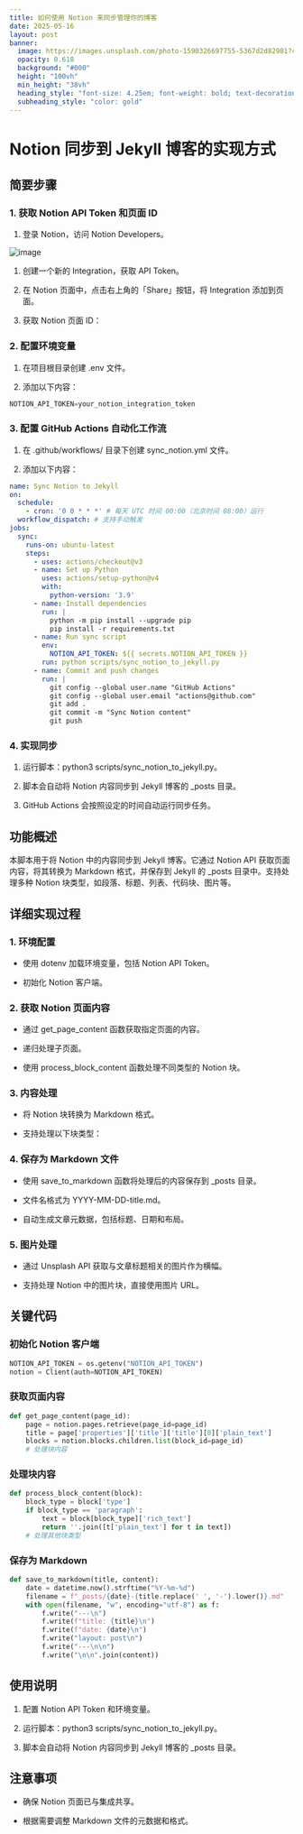 ```yaml
---
title: 如何使用 Notion 来同步管理你的博客
date: 2025-05-16
layout: post
banner:
  image: https://images.unsplash.com/photo-1590326697755-5367d2d82981?crop=entropy&cs=tinysrgb&fit=max&fm=jpg&ixid=M3w2OTIwMzJ8MHwxfHJhbmRvbXx8fHx8fHx8fDE3NDc0MDUyMzF8&ixlib=rb-4.1.0&q=80&w=1080
  opacity: 0.618
  background: "#000"
  height: "100vh"
  min_height: "38vh"
  heading_style: "font-size: 4.25em; font-weight: bold; text-decoration: underline"
  subheading_style: "color: gold"
---
```


# Notion 同步到 Jekyll 博客的实现方式

## 简要步骤

### 1. 获取 Notion API Token 和页面 ID

1. 登录 Notion，访问 Notion Developers。

![image](https://prod-files-secure.s3.us-west-2.amazonaws.com/a7a0cc5a-89b9-4cda-8686-1fba0ca52f40/d19c1afe-dea5-4312-9333-786b0ba83054/image.png?X-Amz-Algorithm=AWS4-HMAC-SHA256&X-Amz-Content-Sha256=UNSIGNED-PAYLOAD&X-Amz-Credential=ASIAZI2LB466RJGQXVPL%2F20250516%2Fus-west-2%2Fs3%2Faws4_request&X-Amz-Date=20250516T142031Z&X-Amz-Expires=3600&X-Amz-Security-Token=IQoJb3JpZ2luX2VjEI7%2F%2F%2F%2F%2F%2F%2F%2F%2F%2FwEaCXVzLXdlc3QtMiJIMEYCIQCSAkLxKpcQHWXeMNtFb%2BX2dhZ%2B%2B0Td09AaewwpRmPw0QIhAJMg6%2BxgbvCYZJtlB%2BqvjkIGgrtuENkRKK2FMV3IbZx%2BKv8DCEcQABoMNjM3NDIzMTgzODA1Igw0uFAiWiIIeIa7sBgq3AP1HL1ZpoicyLnjkwEGIV4qVIVAROuA4TSDameSqx3oA5eRcXbAuLIwzusTp%2Fhc6acBPdpQ6PuBR%2BEYgAYpUIB5RiKAbYHLj4hVKj57wM6T1OWgv58zgu85vPtaOCntQJkXOu714W7%2B6rrkg%2FC339LXY%2BYHJcIWPbiUjPyRwYxv58xZgX4yRXhJwEnwfrJ18Md8I1cfPbMQ7vY83jk7jgM3%2FNpjwO3oiNxo0PqRZnKKRmCbzXDzhrAKfx0ZX76oJRFo5QwjsX8H7oHCCixuMuWiFBU8cby84WZooD88V0urB7SnukmPR3IQePbmNEx3Ijdjbp8K9aJdQYcv1xPADRfzc6uwFPSp9qkipKlMKcJK%2FIXCrc%2F0xDNSPgNZEvsdOIPPH3sOMvQnXAIya3cYV242omK%2BV6vbVEBGTbes3XvdG62y3k3F6NGi1IHrAIx1tvnZfuUPMxmtQnsmt%2B%2BH1qS%2BDOeGi8AFNw5q1til%2B0u%2BHM8a%2BJIdvfKOiudv8eXDVSm8j%2FMiDqToBHrqnVD9xt3JqApA1IURJLVOV7xVYNqaQGT0ysxNMu5mINaS6Ql4hkl297DxCjNpWX8VEpFnHU2G1yjNmBcf0dnC6jpwE6GHXroWoMAiZsODfsvgKjDagJ3BBjqkAaTNqYKLh11bXW3BoYw%2Bya9c6NbYpD5z%2BC2P1IpZPnWGYutgQ5aH0R1K3CFpHoYC9EYh%2F6ObD84LHf0RBJvnuybl3spAOllOTm5pjo8KQ1FjOc44TS5crrrt0AIrohFlS2XXp9Vkq54bui5bMu94i2UlQiKcfKN5Sjg9T9ED3xeTvl3MDZV4tzKhZWaw0BqZSdATA46CaxOzV4MLv%2BKLsJ5La0XG&X-Amz-Signature=d1ec6e8a1da7f2b8e7df40b093120ada9d278b0bab111c2fb7c9a4b8692b5ac4&X-Amz-SignedHeaders=host&x-id=GetObject)

1. 创建一个新的 Integration，获取 API Token。

1. 在 Notion 页面中，点击右上角的「Share」按钮，将 Integration 添加到页面。

1. 获取 Notion 页面 ID：


### 2. 配置环境变量

1. 在项目根目录创建 .env 文件。

1. 添加以下内容：

```javascript
NOTION_API_TOKEN=your_notion_integration_token
```

### 3. 配置 GitHub Actions 自动化工作流

1. 在 .github/workflows/ 目录下创建 sync_notion.yml 文件。

1. 添加以下内容：

```yaml
name: Sync Notion to Jekyll
on:
  schedule:
    - cron: '0 0 * * *' # 每天 UTC 时间 00:00（北京时间 08:00）运行
  workflow_dispatch: # 支持手动触发
jobs:
  sync:
    runs-on: ubuntu-latest
    steps:
      - uses: actions/checkout@v3
      - name: Set up Python
        uses: actions/setup-python@v4
        with:
          python-version: '3.9'
      - name: Install dependencies
        run: |
          python -m pip install --upgrade pip
          pip install -r requirements.txt
      - name: Run sync script
        env:
          NOTION_API_TOKEN: ${{ secrets.NOTION_API_TOKEN }}
        run: python scripts/sync_notion_to_jekyll.py
      - name: Commit and push changes
        run: |
          git config --global user.name "GitHub Actions"
          git config --global user.email "actions@github.com"
          git add .
          git commit -m "Sync Notion content"
          git push
```

### 4. 实现同步

1. 运行脚本：python3 scripts/sync_notion_to_jekyll.py。

1. 脚本会自动将 Notion 内容同步到 Jekyll 博客的 _posts 目录。

1. GitHub Actions 会按照设定的时间自动运行同步任务。

## 功能概述

本脚本用于将 Notion 中的内容同步到 Jekyll 博客。它通过 Notion API 获取页面内容，将其转换为 Markdown 格式，并保存到 Jekyll 的 _posts 目录中。支持处理多种 Notion 块类型，如段落、标题、列表、代码块、图片等。

## 详细实现过程

### 1. 环境配置

- 使用 dotenv 加载环境变量，包括 Notion API Token。

- 初始化 Notion 客户端。

### 2. 获取 Notion 页面内容

- 通过 get_page_content 函数获取指定页面的内容。

- 递归处理子页面。

- 使用 process_block_content 函数处理不同类型的 Notion 块。

### 3. 内容处理

- 将 Notion 块转换为 Markdown 格式。

- 支持处理以下块类型：


### 4. 保存为 Markdown 文件

- 使用 save_to_markdown 函数将处理后的内容保存到 _posts 目录。

- 文件名格式为 YYYY-MM-DD-title.md。

- 自动生成文章元数据，包括标题、日期和布局。

### 5. 图片处理

- 通过 Unsplash API 获取与文章标题相关的图片作为横幅。

- 支持处理 Notion 中的图片块，直接使用图片 URL。

## 关键代码

### 初始化 Notion 客户端

```python
NOTION_API_TOKEN = os.getenv("NOTION_API_TOKEN")
notion = Client(auth=NOTION_API_TOKEN)
```

### 获取页面内容

```python
def get_page_content(page_id):
    page = notion.pages.retrieve(page_id=page_id)
    title = page['properties']['title']['title'][0]['plain_text']
    blocks = notion.blocks.children.list(block_id=page_id)
    # 处理块内容
```

### 处理块内容

```python
def process_block_content(block):
    block_type = block['type']
    if block_type == 'paragraph':
        text = block[block_type]['rich_text']
        return ''.join([t['plain_text'] for t in text])
    # 处理其他块类型
```

### 保存为 Markdown

```python
def save_to_markdown(title, content):
    date = datetime.now().strftime("%Y-%m-%d")
    filename = f"_posts/{date}-{title.replace(' ', '-').lower()}.md"
    with open(filename, "w", encoding="utf-8") as f:
        f.write("---\n")
        f.write(f"title: {title}\n")
        f.write(f"date: {date}\n")
        f.write("layout: post\n")
        f.write("---\n\n")
        f.write("\n\n".join(content))
```

## 使用说明

1. 配置 Notion API Token 和环境变量。

1. 运行脚本：python3 scripts/sync_notion_to_jekyll.py。

1. 脚本会自动将 Notion 内容同步到 Jekyll 博客的 _posts 目录。

## 注意事项

- 确保 Notion 页面已与集成共享。

- 根据需要调整 Markdown 文件的元数据和格式。